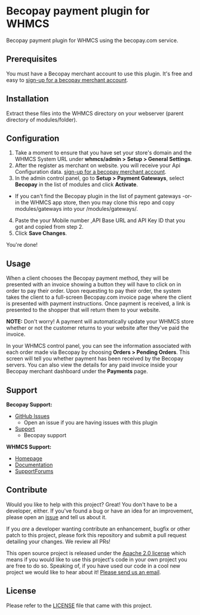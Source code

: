 # Becopay payment plugin for WHMCS


Becopay payment plugin for WHMCS using the becopay.com service.


## Prerequisites


You must have a Becopay merchant account to use this plugin.  It's free and easy to [sign-up for a becopay merchant account](https://becopay.com/en/merchant-register/).


## Installation

Extract these files into the WHMCS directory on your webserver (parent directory of
modules/folder).


## Configuration

1. Take a moment to ensure that you have set your store's domain and the WHMCS System URL under **whmcs/admin > Setup > General Settings**.
2. After the register as merchant on website. you will receive your Api Configuration data. [sign-up for a becopay merchant account](https://becopay.com/en/merchant-register/).
3. In the admin control panel, go to **Setup > Payment Gateways**, select **Becopay** in the list of modules and click **Activate**.
  * If you can't find the Becopay plugin in the list of payment gateways -or- in the WHMCS app store, then you may clone this repo and copy modules/gateways into your <whmcs root>/modules/gateways/.
4. Paste the your Mobile number ,API Base URL and API Key ID that you got and copied from step 2. 
8. Click **Save Changes**.

You're done!


## Usage

When a client chooses the Becopay payment method, they will be presented with an invoice showing a button they will have to click on in order to pay their order.  Upon requesting to pay their order, the system takes the client to a full-screen Becopay.com invoice page where the client is presented with payment instructions.  Once payment is received, a link is presented to the shopper that will return them to your website.

**NOTE:** Don't worry!  A payment will automatically update your WHMCS store whether or not the customer returns to your website after they've paid the invoice.

In your WHMCS control panel, you can see the information associated with each order made via Becopay by choosing **Orders > Pending Orders**.  This screen will tell you whether payment has been received by the Becopay servers.  You can also view the details for any paid invoice inside your Becopay merchant dashboard under the **Payments** page.

## Support

**Becopay Support:**

* [GitHub Issues](https://github.com/becopay/Whmcs-Becopay-Gateway/issues)
  * Open an issue if you are having issues with this plugin
* [Support](https://becopay.com/en/support/#contact-us)
  * Becopay support

**WHMCS Support:**

* [Homepage](https://www.whmcs.com/)
* [Documentation](http://docs.whmcs.com/Main_Page)
* [SupportForums](http://forum.whmcs.com/)

## Contribute

Would you like to help with this project?  Great!  You don't have to be a developer, either.  If you've found a bug or have an idea for an improvement, please open an [issue](https://github.com/becopay/Whmcs-Becopay-Gateway/issues) and tell us about it.

If you *are* a developer wanting contribute an enhancement, bugfix or other patch to this project, please fork this repository and submit a pull request detailing your changes. We review all PRs!

This open source project is released under the [Apache 2.0 license](https://opensource.org/licenses/Apache-2.0) which means if you would like to use this project's code in your own project you are free to do so.  Speaking of, if you have used our code in a cool new project we would like to hear about it!  [Please send us an email](mailto:io@becopay.com).

## License

Please refer to the [LICENSE](https://github.com/becopay/Woocommerce-Becopay-Gateway/blob/master/LICENSE.txt) file that came with this project.
